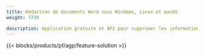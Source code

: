 ```yaml
---
title: Rédaction de documents Word sous Windows, Linux et macOS 
weight: 7730

description: Application gratuite et API pour supprimer les informations sensibles sur les fichiers DOC, DOCX et ODT
---
```


{{< blocks/products/pf/agp/feature-solution >}} 

